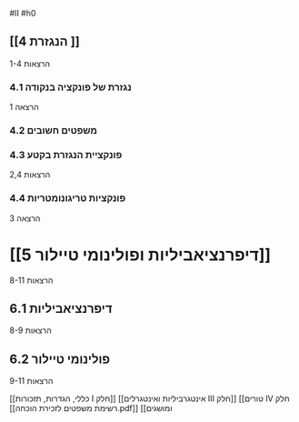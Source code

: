 #II #h0 
## [[4 הנגזרת ]] 
הרצאות 1-4

### 4.1 נגזרת של פונקציה בנקודה 
הרצאה 1

### 4.2 משפטים חשובים


### 4.3 פונקציית הנגזרת בקטע 
הרצאות 2,4


### 4.4 פונקציות טריגונומטריות
הרצאה 3





# [[5 דיפרנציאביליות ופולינומי טיילור]]
הרצאות 8-11

## 6.1 דיפרנציאביליות
הרצאות 8-9
## 6.2 פולינומי טיילור
הרצאות 9-11



[[‫חלק IV טורים]] [[חלק III אינטגרביליות ואינטגרלים]] [[חלק I ‫כללי, הגדרות, תזכורות ומושגים]] [[‎⁨רשימת משפטים לזכירת הוכחה⁩.pdf]] 